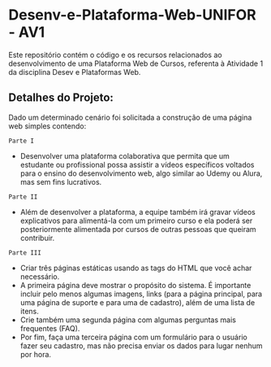 # Desenv-e-Plataforma-Web-UNIFOR - AV1

Este repositório contém o código e os recursos relacionados ao desenvolvimento de uma Plataforma Web de Cursos, referenta à Atividade 1 da disciplina Desev e Plataformas Web.

## Detalhes do Projeto:

Dado um determinado cenário foi solicitada a construção de uma página web simples contendo:

`Parte I`
- Desenvolver uma plataforma colaborativa que permita que um estudante ou profissional possa assistir a vídeos específicos voltados para o ensino do desenvolvimento web, algo similar ao Udemy ou Alura, mas sem fins lucrativos.
  
`Parte II`
- Além de desenvolver a plataforma, a equipe também irá gravar vídeos explicativos para alimentá-la com um primeiro curso e ela poderá ser posteriormente alimentada por cursos de outras pessoas que queiram contribuir.
  
`Parte III` 
- Criar três páginas estáticas usando as tags do HTML que você achar necessário.
- A primeira página deve mostrar o propósito do sistema. É importante incluir pelo menos algumas imagens, links (para a página principal, para uma página de suporte e para uma de cadastro), além de uma lista de itens. 
- Crie também uma segunda página com algumas perguntas mais frequentes (FAQ).
- Por fim, faça uma terceira página com um formulário para o usuário fazer seu cadastro, mas não precisa enviar os dados para lugar nenhum por hora.
